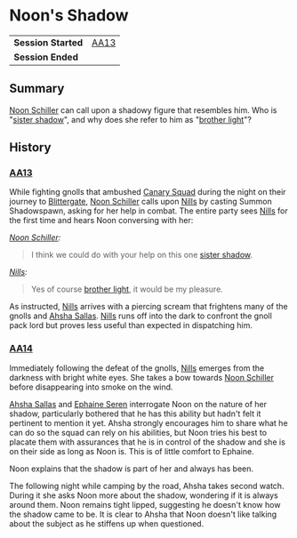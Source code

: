 # Noon's Shadow

|||
| --- | --- |
| **Session Started** | [AA13](../sessions/AA13.md) | storyline.2
| **Session Ended** | |

## Summary

[Noon Schiller](../characters/noon-schiller.md) can call upon a shadowy figure that resembles him. Who is "[sister shadow](../characters/nills.md)", and why does she refer to him as "[brother light](../characters/noon-schiller.md)"?

## History

### [AA13](../sessions/AA13.md)

While fighting gnolls that ambushed [Canary Squad](../organisations/astorrel/squads/canary-squad.md) during the night on their journey to [Blittergate](../places/towns/blittergate.md), [Noon Schiller](../characters/noon-schiller.md) calls upon [Nills](../characters/nills.md) by casting Summon Shadowspawn, asking for her help in combat. The entire party sees [Nills](../characters/nills.md) for the first time and hears Noon conversing with her:

*[Noon Schiller](../characters/noon-schiller.md):*
> I think we could do with your help on this one [sister shadow](../characters/nills.md).

*[Nills](../characters/nills.md):*
> Yes of course [brother light](../characters/noon-schiller.md), it would be my pleasure.

As instructed, [Nills](../characters/nills.md) arrives with a piercing scream that frightens many of the gnolls and [Ahsha Sallas](../characters/ahsha-sallas.md). [Nills](../characters/nills.md) runs off into the dark to confront the gnoll pack lord but proves less useful than expected in dispatching him.

### [AA14](../sessions/AA14.md)

Immediately following the defeat of the gnolls, [Nills](../characters/nills.md) emerges from the darkness with bright white eyes. She takes a bow towards [Noon Schiller](../characters/noon-schiller.md) before disappearing into smoke on the wind.

[Ahsha Sallas](../characters/ahsha-sallas.md) and [Ephaine Seren](../characters/ephaine-seren.md) interrogate Noon on the nature of her shadow, particularly bothered that he has this ability but hadn't felt it pertinent to mention it yet. Ahsha strongly encourages him to share what he can do so the squad can rely on his abilities, but Noon tries his best to placate them with assurances that he is in control of the shadow and she is on their side as long as Noon is. This is of little comfort to Ephaine.

Noon explains that the shadow is part of her and always has been.

The following night while camping by the road, Ahsha takes second watch. During it she asks Noon more about the shadow, wondering if it is always around them. Noon remains tight lipped, suggesting he doesn't know how the shadow came to be. It is clear to Ahsha that Noon doesn't like talking about the subject as he stiffens up when questioned.
